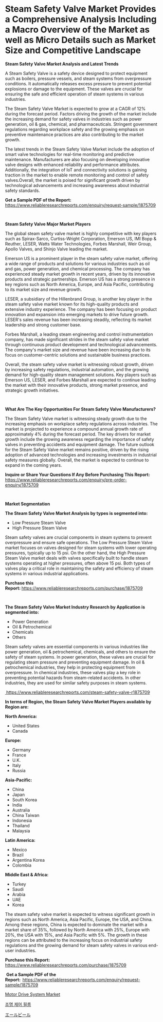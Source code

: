 <p><h1>Steam Safety Valve Market Provides a Comprehensive Analysis Including a Macro Overview of the Market as well as Micro Details such as Market Size and Competitive Landscape</h1></p><p><strong>Steam Safety Valve Market Analysis and Latest Trends</strong></p>
<p><p>A Steam Safety Valve is a safety device designed to protect equipment such as boilers, pressure vessels, and steam systems from overpressure conditions. It automatically releases excess pressure to prevent potential explosions or damage to the equipment. These valves are crucial for ensuring the safe and efficient operation of steam systems in various industries.</p><p>The Steam Safety Valve Market is expected to grow at a CAGR of 12% during the forecast period. Factors driving the growth of the market include the increasing demand for safety valves in industries such as power generation, oil & gas, chemical, and pharmaceuticals. Stringent government regulations regarding workplace safety and the growing emphasis on preventive maintenance practices are also contributing to the market growth.</p><p>The latest trends in the Steam Safety Valve Market include the adoption of smart valve technologies for real-time monitoring and predictive maintenance. Manufacturers are also focusing on developing innovative valve designs with enhanced reliability and performance attributes. Additionally, the integration of IoT and connectivity solutions is gaining traction in the market to enable remote monitoring and control of safety valves.Overall, the market is poised for significant growth driven by technological advancements and increasing awareness about industrial safety standards.</p></p>
<p><strong>Get a Sample PDF of the Report:&nbsp;</strong> <a href="https://www.reliableresearchreports.com/enquiry/request-sample/1875709">https://www.reliableresearchreports.com/enquiry/request-sample/1875709</a></p>
<p>&nbsp;</p>
<p><strong>Steam Safety Valve Major Market Players</strong></p>
<p><p>The global steam safety valve market is highly competitive with key players such as Spirax-Sarco, Curtiss-Wright Corporation, Emerson US, IMI Bopp & Reuther, LESER, Watts Water Technologies, Forbes Marshall, Weir Group, Apollo Valves, and Shinjo Valve leading the market.</p><p>Emerson US is a prominent player in the steam safety valve market, offering a wide range of products and solutions for various industries such as oil and gas, power generation, and chemical processing. The company has experienced steady market growth in recent years, driven by its innovative products and strategic partnerships. Emerson US has a strong presence in key regions such as North America, Europe, and Asia Pacific, contributing to its market size and revenue growth.</p><p>LESER, a subsidiary of the Hillenbrand Group, is another key player in the steam safety valve market known for its high-quality products and extensive industry experience. The company has been focusing on product innovation and expansion into emerging markets to drive future growth. LESER's sales revenue has been increasing steadily, reflecting its market leadership and strong customer base.</p><p>Forbes Marshall, a leading steam engineering and control instrumentation company, has made significant strides in the steam safety valve market through continuous product development and technological advancements. The company's market size and revenue have been increasing due to its focus on customer-centric solutions and sustainable business practices.</p><p>Overall, the steam safety valve market is witnessing robust growth, driven by increasing safety regulations, industrial automation, and the growing demand for high-quality steam management solutions. Key players such as Emerson US, LESER, and Forbes Marshall are expected to continue leading the market with their innovative products, strong market presence, and strategic growth initiatives.</p></p>
<p>&nbsp;</p>
<p><strong>What Are The Key Opportunities For Steam Safety Valve Manufacturers?</strong></p>
<p><p>The Steam Safety Valve market is witnessing steady growth due to the increasing emphasis on workplace safety regulations across industries. The market is projected to experience a compound annual growth rate of approximately 4% during the forecast period. The key drivers for market growth include the growing awareness regarding the importance of safety valves in preventing accidents and equipment damage. The future outlook for the Steam Safety Valve market remains positive, driven by the rising adoption of advanced technologies and increasing investments in industrial safety measures globally. Overall, the market is expected to continue to expand in the coming years.</p></p>
<p><strong>Inquire or Share Your Questions If Any Before Purchasing This Report:</strong> <a href="https://www.reliableresearchreports.com/enquiry/pre-order-enquiry/1875709">https://www.reliableresearchreports.com/enquiry/pre-order-enquiry/1875709</a></p>
<p>&nbsp;</p>
<p><strong>Market Segmentation</strong></p>
<p><strong>The Steam Safety Valve Market Analysis by types is segmented into:</strong></p>
<p><ul><li>Low Pressure Steam Valve</li><li>High Pressure Steam Valve</li></ul></p>
<p><p>Steam safety valves are crucial components in steam systems to prevent overpressure and ensure safe operations. The Low Pressure Steam Valve market focuses on valves designed for steam systems with lower operating pressures, typically up to 15 psi. On the other hand, the High Pressure Steam Valve market deals with valves specifically built to handle steam systems operating at higher pressures, often above 15 psi. Both types of valves play a critical role in maintaining the safety and efficiency of steam systems in various industrial applications.</p></p>
<p><strong>Purchase this Report:&nbsp;</strong><a href="https://www.reliableresearchreports.com/purchase/1875709">https://www.reliableresearchreports.com/purchase/1875709</a></p>
<p>&nbsp;</p>
<p><strong>The Steam Safety Valve Market Industry Research by Application is segmented into:</strong></p>
<p><ul><li>Power Generation</li><li>Oil & Petrochemical</li><li>Chemicals</li><li>Others</li></ul></p>
<p><p>Steam safety valves are essential components in various industries like power generation, oil & petrochemical, chemicals, and others to ensure the safety of steam systems. In power generation, these valves are crucial for regulating steam pressure and preventing equipment damage. In oil & petrochemical industries, they help in protecting equipment from overpressure. In chemical industries, these valves play a key role in preventing potential hazards from steam-related accidents. In other industries, they are used for similar safety purposes in steam systems.</p></p>
<p><a href="https://www.reliableresearchreports.com/steam-safety-valve-r1875709">&nbsp;https://www.reliableresearchreports.com/steam-safety-valve-r1875709</a></p>
<p><strong>In terms of Region, the Steam Safety Valve Market Players available by Region are:</strong></p>
<p>
    <p> <strong> North America: </strong>
        <ul>
            <li>United States</li>
            <li>Canada</li>
        </ul>
        </p> 
    <p> <strong> Europe: </strong>
        <ul>
            <li>Germany</li>
            <li>France</li>
            <li>U.K.</li>
            <li>Italy</li>
            <li>Russia</li>
        </ul>
        </p> 
    <p> <strong> Asia-Pacific: </strong>
        <ul>
            <li>China</li>
            <li>Japan</li>
            <li>South Korea</li>
            <li>India</li>
            <li>Australia</li>
            <li>China Taiwan</li>
            <li>Indonesia</li>
            <li>Thailand</li>
            <li>Malaysia</li>
        </ul>
        </p> 
    <p> <strong> Latin America: </strong>
        <ul>
            <li>Mexico</li>
            <li>Brazil</li>
            <li>Argentina Korea</li>
            <li>Colombia</li>
        </ul>
        </p> 
    <p> <strong> Middle East & Africa: </strong>
        <ul>
            <li>Turkey</li>
            <li>Saudi</li>
            <li>Arabia</li>
            <li>UAE</li>
            <li>Korea</li>
        </ul>
    </p>
    </p>
<p><p>The steam safety valve market is expected to witness significant growth in regions such as North America, Asia Pacific, Europe, the USA, and China. Among these regions, China is expected to dominate the market with a market share of 35%, followed by North America with 25%, Europe with 20%, the USA with 15%, and Asia Pacific with 5%. The growth in these regions can be attributed to the increasing focus on industrial safety regulations and the growing demand for steam safety valves in various end-user industries.</p></p>
<p><strong>Purchase this Report: </strong><a href="https://www.reliableresearchreports.com/purchase/1875709">https://www.reliableresearchreports.com/purchase/1875709</a></p>
<p>&nbsp;<strong>Get a Sample PDF of the Report:&nbsp;&nbsp;</strong><a href="https://www.reliableresearchreports.com/enquiry/request-sample/1875709">https://www.reliableresearchreports.com/enquiry/request-sample/1875709</a></p>
<p><strong></strong></p>
<p><p><a href="https://medium.com/@parelledillard62/decoding-motor-drive-system-market-metrics-market-share-trends-and-growth-patterns-e94ac3c814c2">Motor Drive System Market</a></p><p><a href="https://medium.com/@bub56567/%EA%B4%91-%EC%A0%9C%EC%96%B4-%ED%95%84%EB%A6%84-%EC%8B%9C%EC%9E%A5-%EA%B7%9C%EB%AA%A8%EB%8A%94-%EA%B8%80%EB%A1%9C%EB%B2%8C-%EC%82%B0%EC%97%85%EC%97%90%EC%84%9C-%EC%B5%9C%EC%A0%81%EC%9D%98-%EB%A7%88%EC%BC%80%ED%8C%85-%EC%B1%84%EB%84%90%EC%9D%84-%EB%B3%B4%EC%97%AC%EC%A4%8D%EB%8B%88%EB%8B%A4-ce4f07eabb77">조명 제어 필름</a></p><p><a href="https://github.com/lababdou/Market-Research-Report-List-3/blob/main/569858832788.md">エールビール</a></p></p>